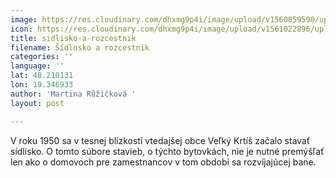 ```yaml
---
image: https://res.cloudinary.com/dhxmg9p4i/image/upload/v1560859590/uploads/bcaa-1.png
icon: https://res.cloudinary.com/dhxmg9p4i/image/upload/v1561022896/uploads/icon-family.jpg
title: sidlisko-a-rozcestnik
filename: Šídlosko a rozcestnik
categories: ''
language: ''
lat: 48.210131
lon: 19.346933
author: 'Martina Růžičková '
layout: post

---
```

V roku 1950 sa v tesnej blízkosti vtedajšej obce Veľký Krtíš začalo stavať sídlisko. O tomto súbore stavieb, o týchto bytovkách, nie je nutné premýšľať len ako o domovoch pre zamestnancov v tom období sa rozvíjajúcej bane.